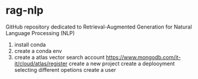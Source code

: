 # rag-nlp
 GitHub repository dedicated to Retrieval-Augmented Generation for Natural Language Processing (NLP)

1. install conda
2. create a conda env
3. create a atlas vector search account https://www.mongodb.com/it-it/cloud/atlas/register
create a new project
create a deplooyment selecting different opetions
create a user 

